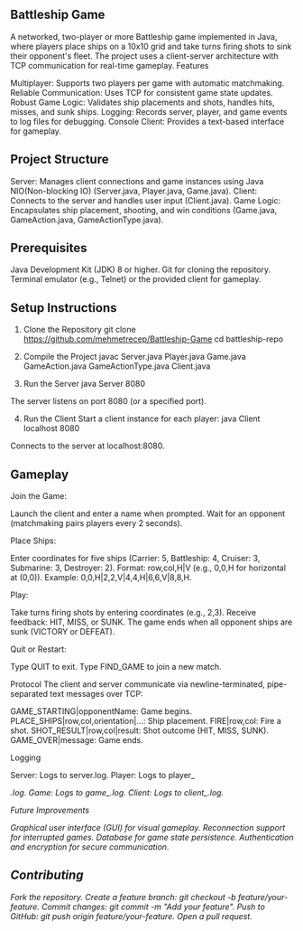 
## Battleship Game


A networked, two-player or more Battleship game implemented in Java, where players place ships on a 10x10 grid and take turns firing shots to sink their opponent's fleet. The project uses a client-server architecture with TCP communication for real-time gameplay.
Features

Multiplayer: Supports two players per game with automatic matchmaking.
Reliable Communication: Uses TCP for consistent game state updates.
Robust Game Logic: Validates ship placements and shots, handles hits, misses, and sunk ships.
Logging: Records server, player, and game events to log files for debugging.
Console Client: Provides a text-based interface for gameplay.

## Project Structure

Server: Manages client connections and game instances using Java NIO(Non-blocking IO) (Server.java, Player.java, Game.java).
Client: Connects to the server and handles user input (Client.java).
Game Logic: Encapsulates ship placement, shooting, and win conditions (Game.java, GameAction.java, GameActionType.java).

## Prerequisites

Java Development Kit (JDK) 8 or higher.
Git for cloning the repository.
Terminal emulator (e.g., Telnet) or the provided client for gameplay.

## Setup Instructions
1. Clone the Repository
git clone https://github.com/mehmetrecep/Battleship-Game
cd battleship-repo

2. Compile the Project
javac Server.java Player.java Game.java GameAction.java GameActionType.java Client.java

3. Run the Server
java Server 8080


The server listens on port 8080 (or a specified port).

4. Run the Client
Start a client instance for each player:
java Client localhost 8080


Connects to the server at localhost:8080.

## Gameplay

Join the Game:

Launch the client and enter a name when prompted.
Wait for an opponent (matchmaking pairs players every 2 seconds).


Place Ships:

Enter coordinates for five ships (Carrier: 5, Battleship: 4, Cruiser: 3, Submarine: 3, Destroyer: 2).
Format: row,col,H|V (e.g., 0,0,H for horizontal at (0,0)).
Example: 0,0,H|2,2,V|4,4,H|6,6,V|8,8,H.


Play:

Take turns firing shots by entering coordinates (e.g., 2,3).
Receive feedback: HIT, MISS, or SUNK.
The game ends when all opponent ships are sunk (VICTORY or DEFEAT).


Quit or Restart:

Type QUIT to exit.
Type FIND_GAME to join a new match.



Protocol
The client and server communicate via newline-terminated, pipe-separated text messages over TCP:

GAME_STARTING|opponentName: Game begins.
PLACE_SHIPS|row,col,orientation|...: Ship placement.
FIRE|row,col: Fire a shot.
SHOT_RESULT|row,col|result: Shot outcome (HIT, MISS, SUNK).
GAME_OVER|message: Game ends.

Logging

Server: Logs to server.log.
Player: Logs to player_<address>.log.
Game: Logs to game_<gameId>.log.
Client: Logs to client_<timestamp>.log.

Future Improvements

Graphical user interface (GUI) for visual gameplay.
Reconnection support for interrupted games.
Database for game state persistence.
Authentication and encryption for secure communication.

## Contributing

Fork the repository.
Create a feature branch: 
git checkout -b feature/your-feature.
Commit changes: git commit -m "Add your feature".
Push to GitHub: git push origin feature/your-feature.
Open a pull request.

  
